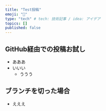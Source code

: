 ```yaml
---
title: "Test投稿"
emoji: "🔰"
type: "tech" # tech: 技術記事 / idea: アイデア
topics: []
published: false
---
```


## GitHub経由での投稿お試し

- あああ
- いいい
  - ううう

## ブランチを切った場合

- えええ
